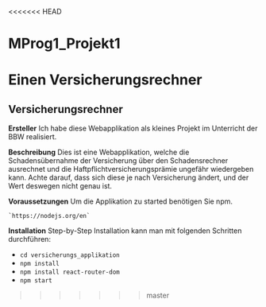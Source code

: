 <<<<<<< HEAD
# MProg1_Projekt1
Einen Versicherungsrechner
=======
## Versicherungsrechner

**Ersteller**
Ich habe diese Webapplikation als kleines Projekt im Unterricht der BBW realisiert.

**Beschreibung**
Dies ist eine Webapplikation, welche die Schadensübernahme der Versicherung über den Schadensrechner ausrechnet und die Haftpflichtversicherungsprämie ungefähr wiedergeben kann. Achte darauf, dass sich diese je nach Versicherung ändert, und der Wert deswegen nicht genau ist.

**Voraussetzungen**
Um die Applikation zu started benötigen Sie npm.

    `https://nodejs.org/en`
    
**Installation**
Step-by-Step Installation kann man mit folgenden Schritten durchführen:

 - 
     `cd versicherungs_applikation`
 - 
    `npm install`
 - 
    `npm install react-router-dom`
 - 
    `npm start`

    
>>>>>>> master
